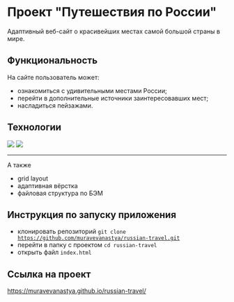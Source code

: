 # Проект "Путешествия по России"
Адаптивный веб-сайт о красивейших местах самой большой страны в мире.

## Функциональность
На сайте пользователь может:
* ознакомиться с удивительными местами России;
* перейти в дополнительные источники заинтересовавших мест;
* насладиться пейзажами.

## Технологии
<div>
  <img src="https://img.shields.io/badge/HTML5-red?style=for-the-badge&logo=HTML5&logoColor=white"/>
  <img src="https://img.shields.io/badge/CSS3-teal?style=for-the-badge&logo=CSS3&logoColor=white"/>
</div>

---
А также

* grid layout
* адаптивная вёрстка
* файловая структура по БЭМ

## Инструкция по запуску приложения
* клонировать репозиторий <code>git clone https://github.com/muravevanastya/russian-travel.git</code>
* перейти в папку с проектом <code>cd russian-travel</code>
* открыть файл <code>index.html</code>

## Ссылка на проект
https://muravevanastya.github.io/russian-travel/
